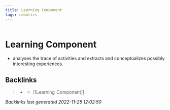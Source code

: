 ```yaml
---
title: Learning Component
tags: robotics 
---
```

```toc
```
# Learning Component
- analyses the trace of activities and extracts and conceptualizes possibly interesting experiences.

## Backlinks

> - [](journals/2022-11-03.md)
>   - [[Learning_Component]]

_Backlinks last generated 2022-11-25 12:02:50_
